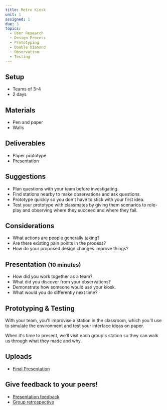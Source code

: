 ```yaml
---
title: Metro Kiosk
unit: 1
assigned: 1
due: 3
topics:
  - User Research
  - Design Process
  - Prototyping
  - Double Diamond
  - Observation
  - Testing
---
```


Setup
-----

- Teams of 3–4
- 2 days


Materials
---------

- Pen and paper
- Walls


Deliverables
------------

- Paper prototype
- Presentation


Suggestions
-----------

- Plan questions with your team before investigating.
- Find stations nearby to make observations and ask questions.
- Prototype quickly so you don't have to stick with your first idea.
- Test your prototype with classmates by giving them scenarios to role-play and observing where they succeed and where they fail.


Considerations
--------------

- What actions are people generally taking?
- Are there existing pain points in the process?
- How do your proposed design changes improve things?


Presentation <small>(10 minutes)</small>
----------------------------------------

- How did you work together as a team?
- What did you discover from your observations?
- Demonstrate how someone would use your kiosk.
- What would you do differently next time?


Prototyping & Testing
---------------------

With your team, you'll improvise a station in the classroom, which you'll use to simulate the environment and test your interface ideas on paper.

When it's time to present, we'll visit each group's station so they can walk us through what they made and why.

Uploads
-------
- [Final Presentation](https://drive.google.com/drive/u/2/folders/1fZ5ifcktpAVhvV3eEVfWEB9IVzyapXFt)


Give feedback to your peers!
---------------------------

- [Presentation feedback](https://drive.google.com/drive/folders/1P3SB0CI5EgETXr3hyyocEe6J_fbSa3jo)
- [Group retrospective](https://drive.google.com/drive/folders/1Mo73u58lBn6HPBQxwVxn9a9Waxke0FFO)
